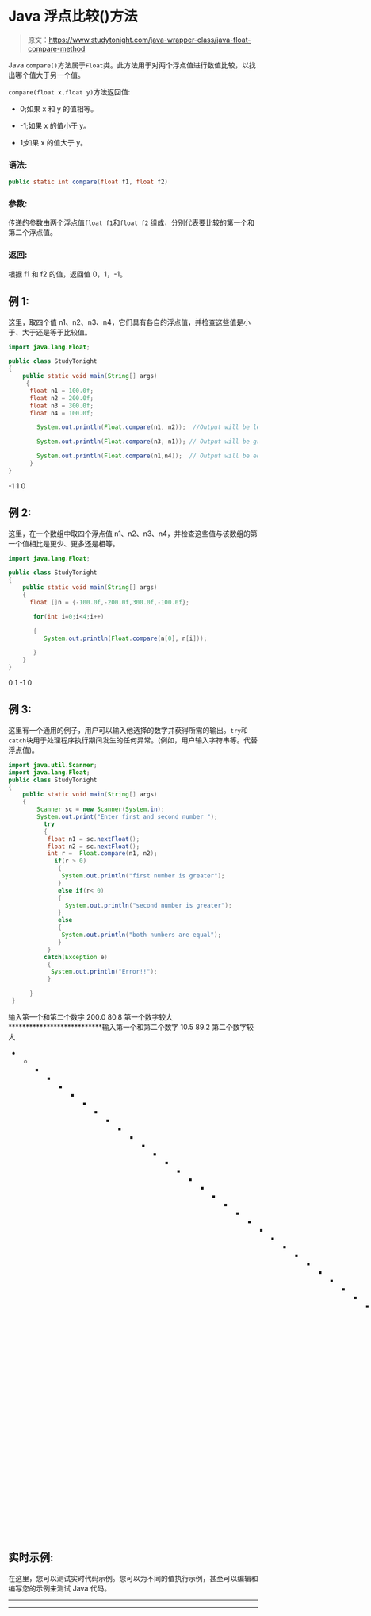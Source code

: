 # Java 浮点比较()方法

> 原文：<https://www.studytonight.com/java-wrapper-class/java-float-compare-method>

Java `compare()`方法属于`Float`类。此方法用于对两个浮点值进行数值比较，以找出哪个值大于另一个值。

`compare(float x,float y)`方法返回值:

*   0;如果 x 和 y 的值相等。

*   -1;如果 x 的值小于 y。

*   1;如果 x 的值大于 y。

### 语法:

```java
public static int compare(float f1, float f2) 
```

### 参数:

传递的参数由两个浮点值`float f1`和`float f2` 组成，分别代表要比较的第一个和第二个浮点值。

### 返回:

根据 f1 和 f2 的值，返回值 0，1，-1。

## 例 1:

这里，取四个值 n1、n2、n3、n4，它们具有各自的浮点值，并检查这些值是小于、大于还是等于比较值。

```java
import java.lang.Float;

public class StudyTonight 
{  
    public static void main(String[] args) 
     {          
      float n1 = 100.0f;  
      float n2 = 200.0f;  
      float n3 = 300.0f;  
      float n4 = 100.0f;  

        System.out.println(Float.compare(n1, n2));  //Output will be less than zero

        System.out.println(Float.compare(n3, n1)); // Output will be greater than zero  

        System.out.println(Float.compare(n1,n4));  // Output will be equal to zero
      }  
} 
```

-1
1
0

## 例 2:

这里，在一个数组中取四个浮点值 n1、n2、n3、n4，并检查这些值与该数组的第一个值相比是更少、更多还是相等。

```java
import java.lang.Float;

public class StudyTonight 
{  
    public static void main(String[] args) 
    {          
      float []n = {-100.0f,-200.0f,300.0f,-100.0f};  

       for(int i=0;i<4;i++)

       {
          System.out.println(Float.compare(n[0], n[i]));  

       }  
    } 
} 
```

0
1
-1
0

## 例 3:

这里有一个通用的例子，用户可以输入他选择的数字并获得所需的输出。`try`和`catch`块用于处理程序执行期间发生的任何异常。(例如，用户输入字符串等。代替浮点值)。

```java
import java.util.Scanner; 
import java.lang.Float;
public class StudyTonight 
{  
    public static void main(String[] args) 
    {      
        Scanner sc = new Scanner(System.in);  
        System.out.print("Enter first and second number ");  
          try
          {
           float n1 = sc.nextFloat();  
           float n2 = sc.nextFloat();  
           int r =  Float.compare(n1, n2);    
             if(r > 0)
              {  
               System.out.println("first number is greater");  
              }
              else if(r< 0) 
              {  
                System.out.println("second number is greater");  
              } 
              else
              {  
               System.out.println("both numbers are equal");
              }
           }
          catch(Exception e)
           {
            System.out.println("Error!!");
           }

      }  
 } 
```

输入第一个和第二个数字 200.0 80.8
第一个数字较大
***************************输入第一个和第二个数字 10.5 89.2
第二个数字较大
* * * * * * * * * * * * * * * * * * * * * * * * * * * * * * * * * * *输入第一个和第二个数字 0x67 09
错误！！

## 实时示例:

在这里，您可以测试实时代码示例。您可以为不同的值执行示例，甚至可以编辑和编写您的示例来测试 Java 代码。

* * *

* * *